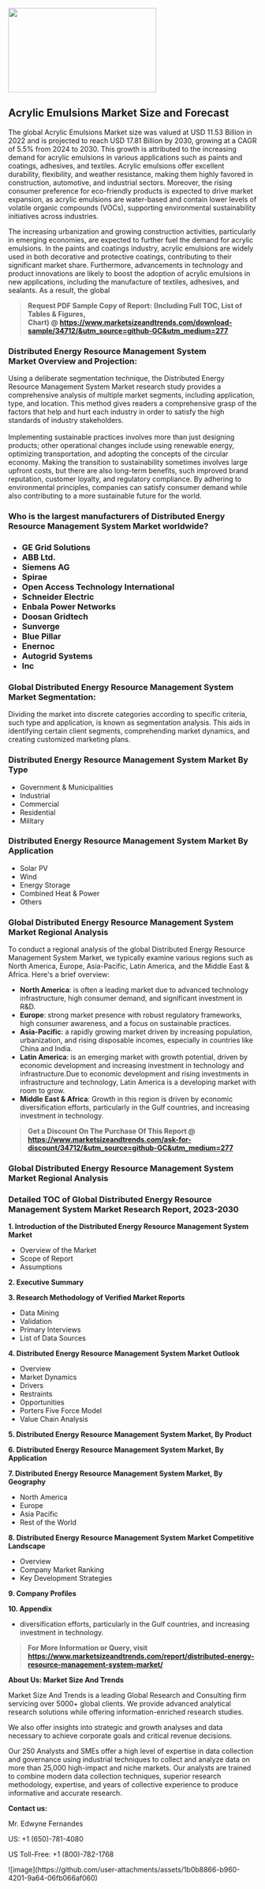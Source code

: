 <p><img class="alignnone size-medium wp-image-20088" src="https://ffe5etoiles.com/wp-content/uploads/2024/12/MST1-300x171.png" alt="" width="300" height="171" /></p><h2>Acrylic Emulsions Market Size and Forecast</h2><p>The global Acrylic Emulsions Market size was valued at USD 11.53 Billion in 2022 and is projected to reach USD 17.81 Billion by 2030, growing at a CAGR of 5.5% from 2024 to 2030. This growth is attributed to the increasing demand for acrylic emulsions in various applications such as paints and coatings, adhesives, and textiles. Acrylic emulsions offer excellent durability, flexibility, and weather resistance, making them highly favored in construction, automotive, and industrial sectors. Moreover, the rising consumer preference for eco-friendly products is expected to drive market expansion, as acrylic emulsions are water-based and contain lower levels of volatile organic compounds (VOCs), supporting environmental sustainability initiatives across industries.</p><p>The increasing urbanization and growing construction activities, particularly in emerging economies, are expected to further fuel the demand for acrylic emulsions. In the paints and coatings industry, acrylic emulsions are widely used in both decorative and protective coatings, contributing to their significant market share. Furthermore, advancements in technology and product innovations are likely to boost the adoption of acrylic emulsions in new applications, including the manufacture of textiles, adhesives, and sealants. As a result, the global</p><blockquote id="" class=""><strong>Request PDF Sample Copy of Report: (Including Full TOC, List of Tables &amp; Figures, Chart)&nbsp;@&nbsp;<strong><a href="https://www.marketsizeandtrends.com/download-sample/34712/&utm_source=github-GC&utm_medium=277" target="_blank">https://www.marketsizeandtrends.com/download-sample/34712/&utm_source=github-GC&utm_medium=277</a></strong></strong></blockquote><h3 id="" class="">Distributed Energy Resource Management System Market&nbsp;Overview and Projection:</h3><p id="" class="">Using a deliberate segmentation technique, the Distributed Energy Resource Management System Market research study provides a comprehensive analysis of multiple market segments, including application, type, and location. This method gives readers a comprehensive grasp of the factors that help and hurt each industry in order to satisfy the high standards of industry stakeholders. <br /> <br />Implementing sustainable practices involves more than just designing products; other operational changes include using renewable energy, optimizing transportation, and adopting the concepts of the circular economy. Making the transition to sustainability sometimes involves large upfront costs, but there are also long-term benefits, such improved brand reputation, customer loyalty, and regulatory compliance. By adhering to environmental principles, companies can satisfy consumer demand while also contributing to a more sustainable future for the world.</p><h3 id="" class="">Who is the largest manufacturers of&nbsp;Distributed Energy Resource Management System Market worldwide?</h3><h3 class=""><p><ul><li>GE Grid Solutions </li><li> ABB Ltd. </li><li> Siemens AG </li><li> Spirae </li><li> Open Access Technology International </li><li> Schneider Electric </li><li> Enbala Power Networks </li><li> Doosan Gridtech </li><li> Sunverge </li><li> Blue Pillar </li><li> Enernoc </li><li> Autogrid Systems </li><li> Inc</li></ul></p></h3><h3 id="" class="">Global&nbsp;Distributed Energy Resource Management System Market Segmentation:</h3><p id="" class="">Dividing the market into discrete categories according to specific criteria, such type and application, is known as segmentation analysis. This aids in identifying certain client segments, comprehending market dynamics, and creating customized marketing plans.</p><h3 id="" class="">Distributed Energy Resource Management System Market&nbsp;By Type</h3><p><p><ul><li>Government & Municipalities </li><li> Industrial </li><li> Commercial </li><li> Residential </li><li> Military</p></li></ul></p></p><h3 id="" class="">Distributed Energy Resource Management System Market&nbsp;By Application</h3><p class=""><p><ul><li>Solar PV </li><li> Wind </li><li> Energy Storage </li><li> Combined Heat & Power </li><li> Others</li></ul></p></p><h3 id="" class="">Global Distributed Energy Resource Management System Market Regional Analysis</h3><p id="" class="">To conduct a regional analysis of the global Distributed Energy Resource Management System Market, we typically examine various regions such as North America, Europe, Asia-Pacific, Latin America, and the Middle East &amp; Africa. Here's a brief overview:</p><ul><li><strong>North America</strong>: is often a leading market due to advanced technology infrastructure, high consumer demand, and significant investment in R&amp;D.</li><li><strong>Europe</strong>: strong market presence with robust regulatory frameworks, high consumer awareness, and a focus on sustainable practices.</li><li><strong>Asia-Pacific</strong>: a rapidly growing market driven by increasing population, urbanization, and rising disposable incomes, especially in countries like China and India.</li><li><strong>Latin America</strong>: is an emerging market with growth potential, driven by economic development and increasing investment in technology and infrastructure.Due to economic development and rising investments in infrastructure and technology, Latin America is a developing market with room to grow.</li><li><strong>Middle East &amp; Africa</strong>: Growth in this region is driven by economic diversification efforts, particularly in the Gulf countries, and increasing investment in technology.</li></ul><blockquote id="" class=""><strong>Get a Discount On The Purchase Of This Report @ <strong><a href="https://www.marketsizeandtrends.com/ask-for-discount/34712/&utm_source=github-GC&utm_medium=277" target="_blank">https://www.marketsizeandtrends.com/ask-for-discount/34712/&utm_source=github-GC&utm_medium=277</a></strong></strong></blockquote><h3 id="" class="">Global Distributed Energy Resource Management System Market Regional Analysis</h3><h3 id="" class="">Detailed TOC of Global Distributed Energy Resource Management System Market Research Report, 2023-2030</h3><p id="" class=""><strong>1. Introduction of the Distributed Energy Resource Management System Market</strong></p><ul><li>Overview of the Market</li><li>Scope of Report</li><li>Assumptions</li></ul><p id="" class=""><strong>2. Executive Summary</strong></p><p id="" class=""><strong>3. Research Methodology of Verified Market Reports</strong></p><ul><li>Data Mining</li><li>Validation</li><li>Primary Interviews</li><li>List of Data Sources</li></ul><p id="" class=""><strong>4. Distributed Energy Resource Management System Market Outlook</strong></p><ul><li>Overview</li><li>Market Dynamics</li><li>Drivers</li><li>Restraints</li><li>Opportunities</li><li>Porters Five Force Model</li><li>Value Chain Analysis</li></ul><p id="" class=""><strong>5. Distributed Energy Resource Management System Market, By Product</strong></p><p id="" class=""><strong>6. Distributed Energy Resource Management System Market, By Application</strong></p><p id="" class=""><strong>7. Distributed Energy Resource Management System Market, By Geography</strong></p><ul><li>North America</li><li>Europe</li><li>Asia Pacific</li><li>Rest of the World</li></ul><p id="" class=""><strong>8. Distributed Energy Resource Management System Market Competitive Landscape</strong></p><ul><li>Overview</li><li>Company Market Ranking</li><li>Key Development Strategies</li></ul><p id="" class=""><strong>9. Company Profiles</strong></p><p id="" class=""><strong>10. Appendix</strong></p><ul><li>diversification efforts, particularly in the Gulf countries, and increasing investment in technology.</li></ul><blockquote id="" class=""><strong>For More Information or Query, visit <strong><strong><a href="https://www.marketsizeandtrends.com/report/distributed-energy-resource-management-system-market/" target="_blank">https://www.marketsizeandtrends.com/report/distributed-energy-resource-management-system-market/</a></strong></strong></strong></blockquote><p id="" class=""><strong>About Us: Market Size And Trends</strong></p><p id="" class="">Market Size And Trends is a leading Global Research and Consulting firm servicing over 5000+ global clients. We provide advanced analytical research solutions while offering information-enriched research studies.</p><p id="" class="">We also offer insights into strategic and growth analyses and data necessary to achieve corporate goals and critical revenue decisions.</p><p id="" class="">Our 250 Analysts and SMEs offer a high level of expertise in data collection and governance using industrial techniques to collect and analyze data on more than 25,000 high-impact and niche markets. Our analysts are trained to combine modern data collection techniques, superior research methodology, expertise, and years of collective experience to produce informative and accurate research.</p><p id="" class=""><strong>Contact us:</strong></p><p id="" class="">Mr. Edwyne Fernandes</p><p id="" class="">US: +1 (650)-781-4080</p><p id="" class="">US Toll-Free: +1 (800)-782-1768</p>
![image](https://github.com/user-attachments/assets/1b0b8866-b960-4201-9a64-06fb066af060)
